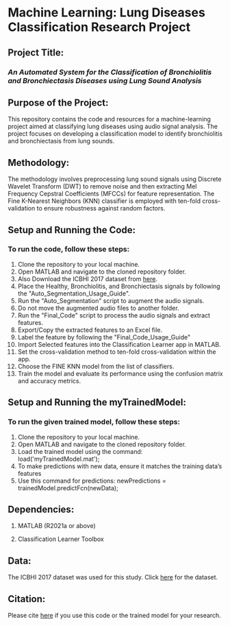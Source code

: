 #  **Machine Learning: Lung Diseases Classification Research Project**
## **Project Title:**

### *An Automated System for the Classification of Bronchiolitis and Bronchiectasis Diseases using Lung Sound Analysis*

## **Purpose of the Project:**
This repository contains the code and resources for a machine-learning project aimed at classifying lung diseases using audio signal analysis. The project focuses on developing a classification model to identify bronchiolitis and bronchiectasis from lung sounds.

## **Methodology:**
The methodology involves preprocessing lung sound signals using Discrete Wavelet Transform (DWT) to remove noise and then extracting Mel Frequency Cepstral Coefficients (MFCCs) for feature representation. The Fine K-Nearest Neighbors (KNN) classifier is employed with ten-fold cross-validation to ensure robustness against random factors.

## **Setup and Running the Code:**
### **To run the code, follow these steps:**

1.  Clone the repository to your local machine.
2. Open MATLAB and navigate to the cloned repository folder.
3.  Also Download the ICBHI 2017 dataset from [here](https://bhichallenge.med.auth.gr/ICBHI_2017_Challenge).
4.  Place the Healthy, Bronchiolitis, and Bronchiectasis signals by following the "Auto_Segmentation_Usage_Guide".
5.  Run the "Auto_Segmentation" script to augment the audio signals.
6.  Do not move the augmented audio files to another folder.
7.  Run the "Final_Code" script to process the audio signals and extract features.
8. Export/Copy the extracted features to an Excel file.
9. Label the feature by following the "Final_Code_Usage_Guide"
10. Import Selected features into the Classification Learner app in MATLAB.
11. Set the cross-validation method to ten-fold cross-validation within the app.
12. Choose the FINE KNN model from the list of classifiers.
13. Train the model and evaluate its performance using the confusion matrix and accuracy metrics.


## **Setup and Running the myTrainedModel:**
### **To run the given trained model, follow these steps:**

1. Clone the repository to your local machine.
2. Open MATLAB and navigate to the cloned repository folder.
3. Load the trained model using the command: load('myTrainedModel.mat');
4. To make predictions with new data, ensure it matches the training data’s features
5. Use this command for predictions: newPredictions = trainedModel.predictFcn(newData);

## **Dependencies:**
1. MATLAB (R2021a or above)

2. Classification Learner Toolbox


## **Data:**
The ICBHI 2017 dataset was used for this study. Click [here](https://bhichallenge.med.auth.gr/ICBHI_2017_Challenge) for the dataset.

## **Citation:**
Please cite [here](https://ieeexplore.ieee.org/author/37089800514) if you use this code or the trained model for your research.
